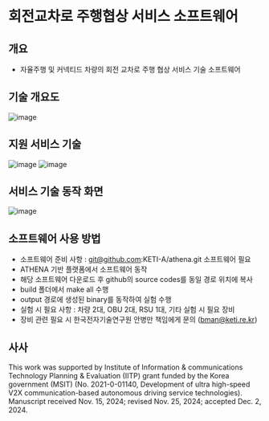 # 회전교차로 주행협상 서비스 소프트웨어
## 개요
- 자율주행 및 커넥티드 차량의 회전 교차로 주행 협상 서비스 기술 소프트웨어


## 기술 개요도
![image](https://github.com/user-attachments/assets/cd5d15f9-9b1e-43d1-9db7-7efaa2d7b2c0)

## 지원 서비스 기술
![image](https://github.com/user-attachments/assets/ee1d08a0-43e2-4656-87f9-d5498ee103a7)
![image](https://github.com/user-attachments/assets/83fefdcb-a7d5-4e21-9b6c-70fb4967cf87)

## 서비스 기술 동작 화면
![image](https://github.com/user-attachments/assets/df961c8b-da58-4a2c-8a1f-58c06cdb8830)

## 소프트웨어 사용 방법
- 소프트웨어 준비 사항 : git@github.com:KETI-A/athena.git 소프트웨어 필요
- ATHENA 기반 플랫폼에서 소프트웨어 동작
- 해당 소프트웨어 다운로드 후 github의 source codes를 동일 경로 위치에 복사
- build 폴더에서 make all 수행
- output 경로에 생성된 binary를 동작하여 실험 수행
- 실험 시 필요 사항 : 차량 2대, OBU 2대, RSU 1대, 기타 실험 시 필요 장비
- 장비 관련 필요 시 한국전자기술연구원 안병만 책임에게 문의 (bman@keti.re.kr)


## 사사
This work was supported by Institute of Information & communications Technology Planning & Evaluation (IITP) grant funded by the Korea government (MSIT) (No. 2021-0-01140, Development of ultra high-speed V2X communication-based autonomous driving service technologies).
Manuscript received Nov. 15, 2024; revised Nov. 25, 2024; accepted Dec. 2, 2024.
